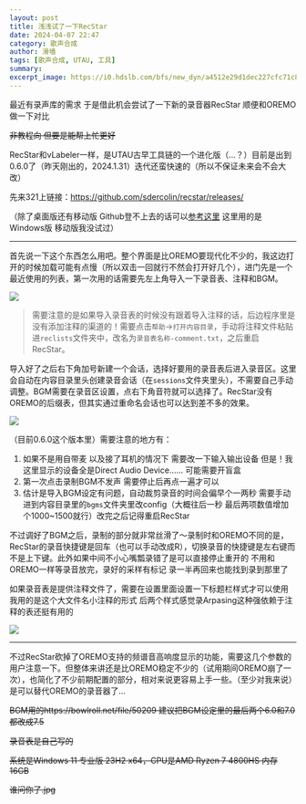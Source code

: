 ```yaml
---
layout: post
title: 浅浅试了一下RecStar
date: 2024-04-07 22:47
category: 歌声合成
author: 滑墙
tags: [歌声合成, UTAU, 工具]
summary: 
excerpt_image: https://i0.hdslb.com/bfs/new_dyn/a4512e29d1dec227cfc71c802c3ad59b141232009.png
---
```


最近有录声库的需求 于是借此机会尝试了一下新的录音器RecStar 顺便和OREMO做一下对比  

~~非教程向 但要是能帮上忙更好~~  

RecStar和vLabeler一样，是UTAU古早工具链的一个进化版（…？）目前是出到0.6.0了（昨天刚出的，2024.1.31）迭代还蛮快速的（所以不保证未来会不会大改）  

先来321上链接：https://github.com/sdercolin/recstar/releases/  

（除了桌面版还有移动版 Github登不上去的话可以[参考这里](https://blog.csdn.net/ssrc0604hx/article/details/135404310) 这里用的是Windows版 移动版我没试过）  

---

首先说一下这个东西怎么用吧。整个界面是比OREMO要现代化不少的，我这边打开的时候加载可能有点慢（所以双击一回就行不然会打开好几个），进门先是一个最近使用的列表，第一次用的话需要先左上角导入一下录音表、注释和BGM。  

![](https://i0.hdslb.com/bfs/new_dyn/0c55d187717ccdad3307dc8d29931f12141232009.png)  

> 需要注意的是如果导入录音表的时候没有跟着导入注释的话，后边程序里是没有添加注释的渠道的！需要点击`帮助`->`打开内容目录`，手动将注释文件粘贴进`reclists`文件夹中，改名为`录音表名称-comment.txt`，之后重启RecStar。

导入好了之后右下角加号新建一个会话，选择好要用的录音表后进入录音区。这里会自动在内容目录里头创建录音会话（在`sessions`文件夹里头），不需要自己手动调整。BGM需要在录音区设置，点右下角音符就可以选择了。RecStar没有OREMO的后缀表，但其实通过重命名会话也可以达到差不多的效果。  

![](https://i0.hdslb.com/bfs/new_dyn/a4512e29d1dec227cfc71c802c3ad59b141232009.png)  

（目前0.6.0这个版本里）需要注意的地方有：  

1. 如果不是用自带麦 以及接了耳机的情况下 需要改一下输入输出设备 但是！我这里显示的设备全是Direct Audio Device…… 可能需要开盲盒
2. 第一次点击录制BGM不发声 需要停止后再点一遍才可以
3. 估计是导入BGM设定有问题，自动裁剪录音的时间会偏早个一两秒 需要手动进到内容目录里的`bgms`文件夹里改config（大概往后一秒 最后两项数值增加个1000~1500就行）改完之后记得重启RecStar

不过调好了BGM之后，录制的部分就非常丝滑了～录制时和OREMO不同的是，RecStar的录音快捷键是回车（也可以手动改成R），切换录音的快捷键是左右键而不是上下键。此外如果中间不小心嘴瓢录错了是可以直接停止重开的 不用和OREMO一样等录音放完，录好的采样有标记 录一半再回来也能找到录到那里了  

如果录音表是提供注释文件了，需要在设置里面设置一下标题栏样式才可以使用 我用的是这个大文件名小注释的形式 后两个样式感觉录Arpasing这种强依赖于注释的表还挺有用的  

![](https://i0.hdslb.com/bfs/new_dyn/a4ce71372806bd8f71c7be75e386facf141232009.png)  

---

不过RecStar砍掉了OREMO支持的频谱音高响度显示的功能，需要这几个参数的用户注意一下。但整体来讲还是比OREMO稳定不少的（试用期间OREMO崩了一次），也简化了不少前期配置的部分，相对来说更容易上手一些。（至少对我来说）是可以替代OREMO的录音器了…  

~~BGM用的https://bowlroll.net/file/50209 建议把BGM设定里的最后两个6.0和7.0都改成7.5~~  


~~录音表是自己写的~~  


~~系统是Windows 11 专业版 23H2 x64，CPU是AMD Ryzen 7 4800HS 内存16GB~~  


~~谁问你了.jpg~~  